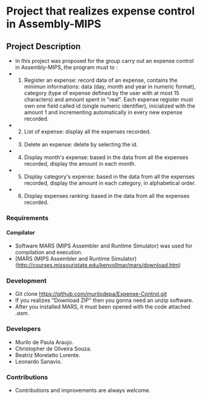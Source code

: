 # Project that realizes expense control in Assembly-MIPS

## Project Description

   * In this project was proposed for the group carry out an expense control in Assembly-MIPS, the program must to :
* 1) Register an expense: record data of an expense, contains the minimun informations:  data (day, month and year in numeric format), category (type of expense defined by the user with at most 15 characters) and amount spent in "real". Each expense register must own one field called id (single numeric identifier), inicialized with the amount 1 and incrementing automatically in every new expense recorded.
* 2) List of expense: display all the expenses recorded.
* 3) Delete an expense: delete by selecting the id.
* 4) Display month's expense: based in the data from all the expenses recorded, display the amount in each month.
* 5) Display category's expense: based in the data from all the expenses recorded, display the amount in each category, in alphabetical order.
* 6) Display expenses ranking: based in the data from all the expenses recorded.

### Requirements

 #### Compilator
*  Software MARS (MIPS Assembler and Runtime Simulator) was used for compilation and execution.
* <a> [MARS (MIPS Assembler and Runtime Simulator)(http://courses.missouristate.edu/kenvollmar/mars/download.htm)

### Development
* Git clone https://github.com/murilodepa/Expense-Control.git
* If you realizes "Download ZIP" then  you gonna need an unzip software.
* After you installed MARS, it must been opened with the code attached *.asm*.

### Developers
* Murilo de Paula Araujo.
* Christopher de Oliveira Souza.
* Beatriz Morelatto Lorente.
* Leonardo Sanavio.


### Contributions
* Contributions and improvements are always welcome.
